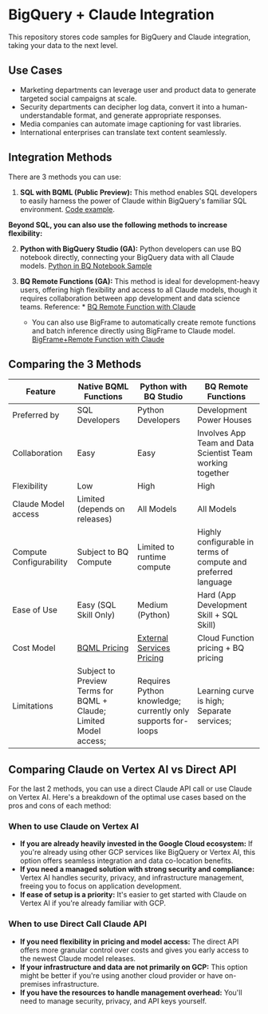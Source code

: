 # BigQuery + Claude Integration

This repository stores code samples for BigQuery and Claude integration, taking your data to the next level.

## Use Cases

- Marketing departments can leverage user and product data to generate targeted social campaigns at scale.
- Security departments can decipher log data, convert it into a human-understandable format, and generate appropriate responses.
- Media companies can automate image captioning for vast libraries.
- International enterprises can translate text content seamlessly.

## Integration Methods

There are 3 methods you can use:

1. **SQL with BQML (Public Preview):** This method enables SQL developers to easily harness the power of Claude within BigQuery's familiar SQL environment. [Code example](/Python_Notebook_Sample/BQML+Claude.ipynb).

**Beyond SQL, you can also use the following methods to increase flexibility:**

2. **Python with BigQuery Studio (GA):** Python developers can use BQ notebook directly, connecting your BigQuery data with all Claude models. [Python in BQ Notebook Sample](/Python_Notebook_Sample/README.md)


3. **BQ Remote Functions (GA):** This method is ideal for development-heavy users, offering high flexibility and access to all Claude models, though it requires collaboration between app development and data science teams. Reference: * [BQ Remote Function with Claude](/BQ_RemoteFunction_Sample)
   - You can also use BigFrame to automatically create remote functions and batch inference directly using BigFrame to Claude model. [BigFrame+Remote Function with Claude](/Python_Notebook_Sample/BigFrames+Claude_Remote_Function.ipynb)

## Comparing the 3 Methods

| Feature | Native BQML Functions | Python with BQ Studio | BQ Remote Functions |
|---------|----------------------|----------------------|---------------------|
| Preferred by | SQL Developers | Python Developers | Development Power Houses |
| Collaboration | Easy | Easy | Involves App Team and Data Scientist Team working together |
| Flexibility | Low | High | High |
| Claude Model access | Limited (depends on releases) | All Models | All Models |
| Compute Configurability | Subject to BQ Compute | Limited to runtime compute | Highly configurable in terms of compute and preferred language |
| Ease of Use | Easy (SQL Skill Only) | Medium (Python) | Hard (App Development Skill + SQL Skill) |
| Cost Model | [BQML Pricing](https://cloud.google.com/bigquery/pricing#bqml) | [External Services Pricing](https://cloud.google.com/bigquery/pricing#external_services) | Cloud Function pricing + BQ pricing |
| Limitations | Subject to Preview Terms for BQML + Claude; Limited Model access; | Requires Python knowledge; currently only supports for-loops | Learning curve is high; Separate services; |

## Comparing Claude on Vertex AI vs Direct API

For the last 2 methods, you can use a direct Claude API call or use Claude on Vertex AI. Here's a breakdown of the optimal use cases based on the pros and cons of each method:

### When to use Claude on Vertex AI

* **If you are already heavily invested in the Google Cloud ecosystem:** If you're already using other GCP services like BigQuery or Vertex AI, this option offers seamless integration and data co-location benefits.
* **If you need a managed solution with strong security and compliance:** Vertex AI handles security, privacy, and infrastructure management, freeing you to focus on application development.
* **If ease of setup is a priority:** It's easier to get started with Claude on Vertex AI if you're already familiar with GCP.

### When to use Direct Call Claude API

* **If you need flexibility in pricing and model access:** The direct API offers more granular control over costs and gives you early access to the newest Claude model releases.
* **If your infrastructure and data are not primarily on GCP:** This option might be better if you're using another cloud provider or have on-premises infrastructure.
* **If you have the resources to handle management overhead:** You'll need to manage security, privacy, and API keys yourself.
